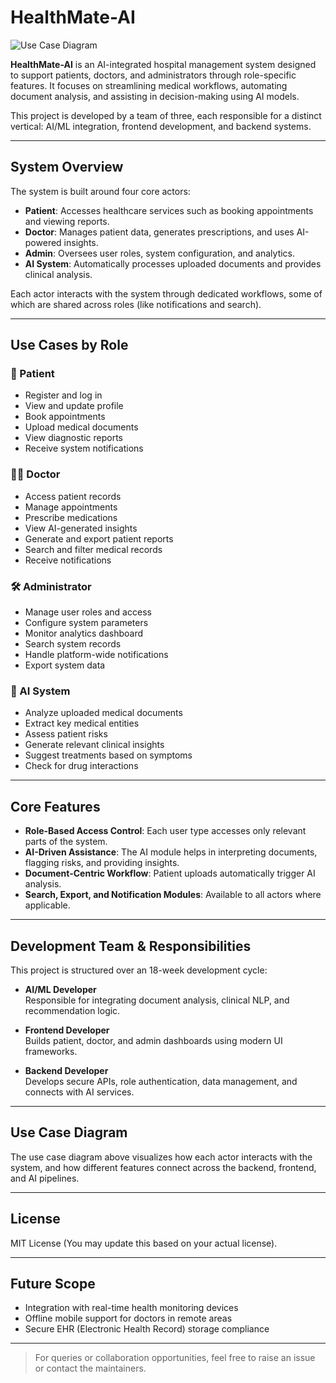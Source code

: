 
# HealthMate-AI

![Use Case Diagram](https://github.com/user-attachments/assets/8759d221-fcd7-49ea-bef8-a9c8cef34dc9)

**HealthMate-AI** is an AI-integrated hospital management system designed to support patients, doctors, and administrators through role-specific features. It focuses on streamlining medical workflows, automating document analysis, and assisting in decision-making using AI models.

This project is developed by a team of three, each responsible for a distinct vertical: AI/ML integration, frontend development, and backend systems.

---

## System Overview

The system is built around four core actors:

- **Patient**: Accesses healthcare services such as booking appointments and viewing reports.
- **Doctor**: Manages patient data, generates prescriptions, and uses AI-powered insights.
- **Admin**: Oversees user roles, system configuration, and analytics.
- **AI System**: Automatically processes uploaded documents and provides clinical analysis.

Each actor interacts with the system through dedicated workflows, some of which are shared across roles (like notifications and search).

---

## Use Cases by Role

### 👤 Patient

- Register and log in
- View and update profile
- Book appointments
- Upload medical documents
- View diagnostic reports
- Receive system notifications

### 👨‍⚕️ Doctor

- Access patient records
- Manage appointments
- Prescribe medications
- View AI-generated insights
- Generate and export patient reports
- Search and filter medical records
- Receive notifications

### 🛠️ Administrator

- Manage user roles and access
- Configure system parameters
- Monitor analytics dashboard
- Search system records
- Handle platform-wide notifications
- Export system data

### 🤖 AI System

- Analyze uploaded medical documents
- Extract key medical entities
- Assess patient risks
- Generate relevant clinical insights
- Suggest treatments based on symptoms
- Check for drug interactions

---

## Core Features

- **Role-Based Access Control**: Each user type accesses only relevant parts of the system.
- **AI-Driven Assistance**: The AI module helps in interpreting documents, flagging risks, and providing insights.
- **Document-Centric Workflow**: Patient uploads automatically trigger AI analysis.
- **Search, Export, and Notification Modules**: Available to all actors where applicable.

---

## Development Team & Responsibilities

This project is structured over an 18-week development cycle:

- **AI/ML Developer**  
  Responsible for integrating document analysis, clinical NLP, and recommendation logic.

- **Frontend Developer**  
  Builds patient, doctor, and admin dashboards using modern UI frameworks.

- **Backend Developer**  
  Develops secure APIs, role authentication, data management, and connects with AI services.

---

## Use Case Diagram

The use case diagram above visualizes how each actor interacts with the system, and how different features connect across the backend, frontend, and AI pipelines.

---

## License

MIT License (You may update this based on your actual license).

---

## Future Scope

- Integration with real-time health monitoring devices
- Offline mobile support for doctors in remote areas
- Secure EHR (Electronic Health Record) storage compliance

---

> For queries or collaboration opportunities, feel free to raise an issue or contact the maintainers.
